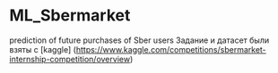 # ML_Sbermarket
prediction of future purchases of Sber users
Задание и датасет были взяты с [kaggle] (https://www.kaggle.com/competitions/sbermarket-internship-competition/overview)

